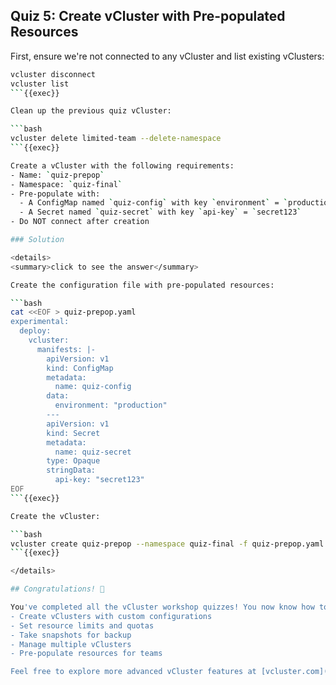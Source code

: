 ## Quiz 5: Create vCluster with Pre-populated Resources

First, ensure we're not connected to any vCluster and list existing vClusters:

```bash
vcluster disconnect
vcluster list
```{{exec}}

Clean up the previous quiz vCluster:

```bash
vcluster delete limited-team --delete-namespace
```{{exec}}

Create a vCluster with the following requirements:
- Name: `quiz-prepop`
- Namespace: `quiz-final`
- Pre-populate with:
  - A ConfigMap named `quiz-config` with key `environment` = `production`
  - A Secret named `quiz-secret` with key `api-key` = `secret123`
- Do NOT connect after creation

### Solution

<details>
<summary>click to see the answer</summary>

Create the configuration file with pre-populated resources:

```bash
cat <<EOF > quiz-prepop.yaml
experimental:
  deploy:
    vcluster:
      manifests: |-
        apiVersion: v1
        kind: ConfigMap
        metadata:
          name: quiz-config
        data:
          environment: "production"
        ---
        apiVersion: v1
        kind: Secret
        metadata:
          name: quiz-secret
        type: Opaque
        stringData:
          api-key: "secret123"
EOF
```{{exec}}

Create the vCluster:

```bash
vcluster create quiz-prepop --namespace quiz-final -f quiz-prepop.yaml --connect=false
```{{exec}}

</details>

## Congratulations! 🎉

You've completed all the vCluster workshop quizzes! You now know how to:
- Create vClusters with custom configurations
- Set resource limits and quotas
- Take snapshots for backup
- Manage multiple vClusters
- Pre-populate resources for teams

Feel free to explore more advanced vCluster features at [vcluster.com](https://www.vcluster.com/docs)
